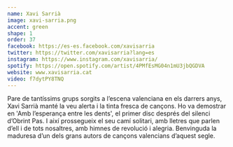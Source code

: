 ```yaml
---
name: Xavi Sarrià
image: xavi-sarria.png
accent: green
shape: 1
order: 37
facebook: https://es-es.facebook.com/xavisarria
twitter: https://twitter.com/xavisarria?lang=es
instagram: https://www.instagram.com/xavisarria/
spotify: https://open.spotify.com/artist/4PMfEsMG04n1mU3jbQGDVA
website: www.xavisarria.cat
video: f7dytPY8TNQ
---
```


Pare de tantíssims grups sorgits a l’escena valenciana en els darrers anys, Xavi Sarrià manté la veu alerta i la tinta fresca de cançons. Ho va demostrar en 'Amb l’esperança entre les dents', el primer disc després del silenci d’Obrint Pas. I així prossegueix el seu camí solitari, amb lletres que parlen d’ell i de tots nosaltres, amb himnes de revolució i alegria. Benvinguda la maduresa d’un dels grans autors de cançons valencians d’aquest segle.
